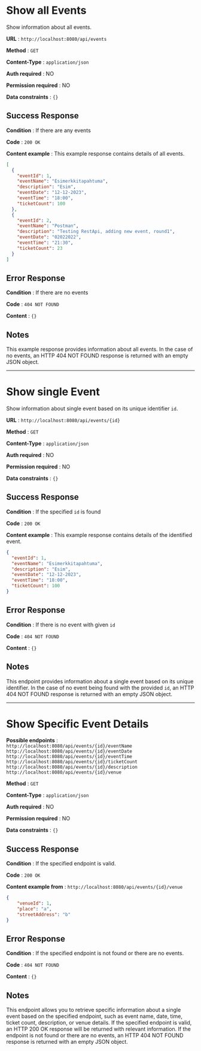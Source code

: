 # Show all Events

Show information about all events.

**URL** : `http://localhost:8080/api/events`

**Method** : `GET`

**Content-Type** : `application/json`

**Auth required** : NO

**Permission required** : NO

**Data constraints** : `{}`

## Success Response

**Condition** : If there are any events

**Code** : `200 OK`

**Content example** : This example response contains details of all events.

```json
[
  {
    "eventId": 1,
    "eventName": "Esimerkkitapahtuma",
    "description": "Esim",
    "eventDate": "12-12-2023",
    "eventTime": "18:00",
    "ticketCount": 100
  },
  {
    "eventId": 2,
    "eventName": "Postman",
    "description": "Testing RestApi, adding new event, round1",
    "eventDate": "02022022",
    "eventTime": "21:30",
    "ticketCount": 23
  }
]
```

## Error Response

**Condition** : If there are no events

**Code** : `404 NOT FOUND`

**Content** : `{}`

## Notes

This example response provides information about all events. In the case of no events, an HTTP 404 NOT FOUND response is returned with an empty JSON object.
___


# Show single Event

Show information about single event based on its unique identifier `id`.

**URL** : `http://localhost:8080/api/events/{id}`

**Method** : `GET`

**Content-Type** : `application/json`

**Auth required** : NO

**Permission required** : NO

**Data constraints** : `{}`

## Success Response

**Condition** : If the specified `id` is found

**Code** : `200 OK`

**Content example** : This example response contains details of the identified event.

```json
{
  "eventId": 1,
  "eventName": "Esimerkkitapahtuma",
  "description": "Esim",
  "eventDate": "12-12-2023",
  "eventTime": "18:00",
  "ticketCount": 100
}
```

## Error Response

**Condition** : If there is no event with given `id`

**Code** : `404 NOT FOUND`

**Content** : `{}`

## Notes

This endpoint provides information about a single event based on its unique identifier. In the case of no event being found with the provided `id`, an HTTP 404 NOT FOUND response is returned with an empty JSON object.
___

# Show Specific Event Details

**Possible endpoints** :  
`http://localhost:8080/api/events/{id}/eventName`  
`http://localhost:8080/api/events/{id}/eventDate`  
`http://localhost:8080/api/events/{id}/eventTime`<br>
`http://localhost:8080/api/events/{id}/ticketCount`<br>
`http://localhost:8080/api/events/{id}/description`  
`http://localhost:8080/api/events/{id}/venue`  

**Method** : `GET`

**Content-Type** : `application/json`

**Auth required** : NO

**Permission required** : NO

**Data constraints** : `{}`

## Success Response

**Condition** : If the specified endpoint is valid.

**Code** : `200 OK`

**Content example from** : `http://localhost:8080/api/events/{id}/venue` 

```json
{
    "venueId": 1,
    "place": "a",
    "streetAddress": "b"
}
```

## Error Response

**Condition** :  If the specified endpoint is not found or there are no events.

**Code** : `404 NOT FOUND`

**Content** : `{}`

## Notes
This endpoint allows you to retrieve specific information about a single event based on the specified endpoint, such as event name, date, time, ticket count, description, or venue details. If the specified endpoint is valid, an HTTP 200 OK response will be returned with relevant information. If the endpoint is not found or there are no events, an HTTP 404 NOT FOUND response is returned with an empty JSON object.
